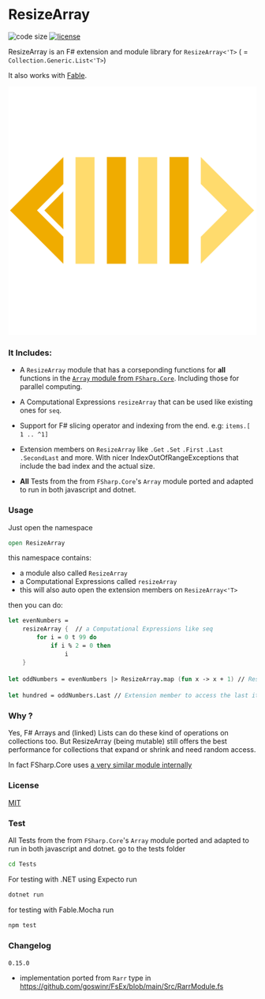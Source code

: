 

# ResizeArray

![code size](https://img.shields.io/github/languages/code-size/goswinr/ResizeArray.svg) 
[![license](https://img.shields.io/github/license/goswinr/ResizeArray)](LICENSE)

ResizeArray is an F# extension and module library for `ResizeArray<'T>` ( = `Collection.Generic.List<'T>`)

It also works with [Fable](https://fable.io/).


![Logo](https://raw.githubusercontent.com/goswinr/ResizeArray/main/Doc/logo.png)

### It Includes: 

- A `ResizeArray` module that has a corseponding functions for  **all**  functions in the  [`Array` module from `FSharp.Core`](https://fsharp.github.io/fsharp-core-docs/reference/fsharp-collections-arraymodule.html). Including those for parallel computing.
- A  Computational Expressions `resizeArray` that can be used like existing ones for `seq`.
- Support for F# slicing operator and indexing from the end. e.g: `items.[ 1 .. ^1]`
- Extension members on `ResizeArray` like `.Get` `.Set` `.First` `.Last` `.SecondLast` and more.
With nicer IndexOutOfRangeExceptions that include the bad index and the actual size.

- **All** Tests from the from `FSharp.Core`'s `Array` module ported and adapted to run in both javascript and dotnet.

### Usage
Just open the namespace

```fsharp
open ResizeArray
```
this namespace contains:
- a module also called `ResizeArray`
- a  Computational Expressions called `resizeArray`
- this will also auto open the extension members on `ResizeArray<'T>`

then you can do:

```fsharp
let evenNumbers = 
    resizeArray {  // a Computational Expressions like seq
        for i = 0 t 99 do 
            if i % 2 = 0 then 
                i
    }
    
let oddNumbers = evenNumbers |> ResizeArray.map (fun x -> x + 1) // ResizeArray module

let hundred = oddNumbers.Last // Extension member to access the last item in list 

```

### Why ?
Yes, F# Arrays and (linked) Lists can do these kind of operations on collections too.
But ResizeArray (being mutable)  still offers the best performance for collections that expand or shrink and need random access.

In fact FSharp.Core uses [a very similar module internally](https://github.com/dotnet/fsharp/blob/main/src/Compiler/Utilities/ResizeArray.fs)


### License
[MIT](https://raw.githubusercontent.com/goswinr/ResizeArray/main/LICENSE.txt)

### Test
All Tests from the from `FSharp.Core`'s `Array` module ported and adapted to run in both javascript and dotnet.
go to the tests folder

```bash
cd Tests
```

For testing with .NET using Expecto run 

```bash
dotnet run
```

for testing with Fable.Mocha run 

```bash
npm test
```
    
    
### Changelog

`0.15.0`
- implementation ported from `Rarr` type in https://github.com/goswinr/FsEx/blob/main/Src/RarrModule.fs 